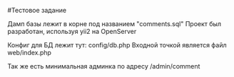 #Тестовое задание

Дамп базы лежит в корне под названием "comments.sql"
Проект был разработан, используя yii2 на OpenServer

Конфиг для БД лежит тут: config/db.php
Входной точкой является файл web/index.php

Так же есть минимальная админка по адресу /admin/comment